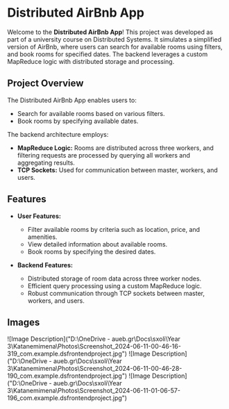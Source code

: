 # Distributed AirBnb App

Welcome to the **Distributed AirBnb App**! This project was developed as part of a university course on Distributed Systems. It simulates a simplified version of AirBnb, where users can search for available rooms using filters, and book rooms for specified dates. The backend leverages a custom MapReduce logic with distributed storage and processing.

## Project Overview

The Distributed AirBnb App enables users to:
- Search for available rooms based on various filters.
- Book rooms by specifying available dates.

The backend architecture employs:
- **MapReduce Logic:** Rooms are distributed across three workers, and filtering requests are processed by querying all workers and aggregating results.
- **TCP Sockets:** Used for communication between master, workers, and users.

## Features

- **User Features:**
  - Filter available rooms by criteria such as location, price, and amenities.
  - View detailed information about available rooms.
  - Book rooms by specifying the desired dates.

- **Backend Features:**
  - Distributed storage of room data across three worker nodes.
  - Efficient query processing using a custom MapReduce logic.
  - Robust communication through TCP sockets between master, workers, and users.
 
## Images
![Image Description]("D:\OneDrive - aueb.gr\Docs\sxoli\Year 3\Katanemimena\Photos\Screenshot_2024-06-11-00-46-16-319_com.example.dsfrontendproject.jpg")
![Image Description]("D:\OneDrive - aueb.gr\Docs\sxoli\Year 3\Katanemimena\Photos\Screenshot_2024-06-11-00-46-28-190_com.example.dsfrontendproject.jpg")
![Image Description]("D:\OneDrive - aueb.gr\Docs\sxoli\Year 3\Katanemimena\Photos\Screenshot_2024-06-11-01-06-57-196_com.example.dsfrontendproject.jpg")


 

